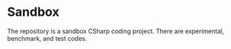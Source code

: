 # Sandbox

The repository is a sandbox CSharp coding project. There are experimental, benchmark, and test codes.